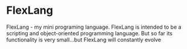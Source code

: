 # FlexLang
FlexLang - my mini programing language. FlexLang is intended to be a scripting and object-oriented programming language. But so far its functionality is very small...but FlexLang will constantly evolve

